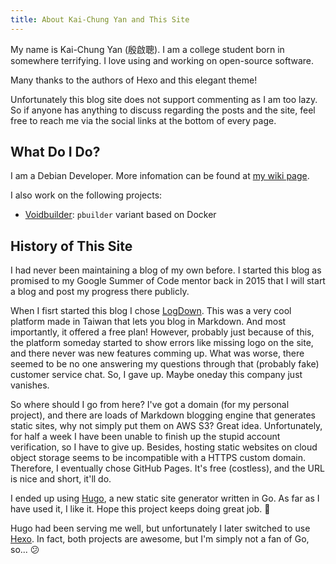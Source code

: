 ```yaml
---
title: About Kai-Chung Yan and This Site
---
```


My name is Kai-Chung Yan (殷啟聰). I am a college student born in somewhere terrifying. I love using and working on open-source software.

Many thanks to the authors of Hexo and this elegant theme!

Unfortunately this blog site does not support commenting as I am too lazy. So if anyone has anything to discuss regarding the posts and the site, feel free to reach me via the social links at the bottom of every page.

What Do I Do?
-------------

I am a Debian Developer. More infomation can be found at [my wiki page](https://wiki.debian.org/KaichungYan).

I also work on the following projects:

* [Voidbuilder](https://salsa.debian.org/seamlik-guest/voidbuilder): `pbuilder` variant based on Docker

History of This Site
--------------------

I had never been maintaining a blog of my own before. I started this blog as promised to my Google Summer of Code mentor back in 2015 that I will start a blog and post my progress there publicly.

When I fisrt started this blog I chose [LogDown](https://logdown.com). This was a very cool platform made in Taiwan that lets you blog in Markdown. And most importantly, it offered a free plan! However, probably just because of this, the platform someday started to show errors like missing logo on the site, and there never was new features comming up. What was worse, there seemed to be no one answering my questions through that (probably fake) customer service chat. So, I gave up. Maybe oneday this company just vanishes.

So where should I go from here? I've got a domain (for my personal project), and there are loads of Markdown blogging engine that generates static sites, why not simply put them on AWS S3? Great idea. Unfortunately, for half a week I have been unable to finish up the stupid account verification, so I have to give up. Besides, hosting static websites on cloud object storage seems to be incompatible with a HTTPS custom domain. Therefore, I eventually chose GitHub Pages. It's free (costless), and the URL is nice and short, it'll do.

I ended up using [Hugo](https://gohugo.io), a new static site generator written in Go. As far as I have used it, I like it. Hope this project keeps doing great job. 🤔

Hugo had been serving me well, but unfortunately I later switched to use [Hexo](https://hexo.io). In fact, both projects are awesome, but I'm simply not a fan of Go, so... 😕